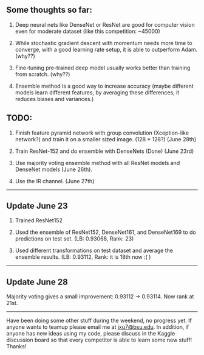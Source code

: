 ## Some thoughts so far:

1. Deep neural nets like DenseNet or ResNet are good for computer 
vision even for moderate dataset (like this competition: ~45000)

2. While stochastic gradient descent with momentum needs more time to 
converge, with a good learning rate setup, it is able to outperform Adam. (why??)

3. Fine-tuning pre-trained deep model usually works better than training from scratch. (why??)

4. Ensemble method is a good way to increase accuracy 
(maybe different models learn different features, by averaging these differences, it reduces biases and variances.)


## TODO:

1. Finish feature pyramid network with group convolution 
(Xception-like network?) and train it on a smaller sized image. 
(128 * 128?) (June 28th)

2. Train ResNet-152 and do ensemble with DenseNets (Done) (June 23rd)

3. Use majority voting ensemble method with all ResNet models and DenseNet models (June 26th).

4. Use the IR channel. (June 27th)

--------------------------------------
## Update June 23

1. Trained ResNet152

2. Used the ensemble of ResNet152, DenseNet161, and DenseNet169 to do predictions on test set. (LB: 0.93068, Rank: 23)

3. Used different transformations on test dataset and average the ensemble results. (LB: 0.93112, Rank: it is 18th now :(  )

---------------------------------------

## Update June 28

Majority voting gives a small improvement: 0.93112 -> 0.93114. Now rank at 21st.

----------------------------------------

Have been doing some other stuff during the weekend, no progress yet. If anyone wants to teamup please email me at jxu7@bsu.edu. In addition, if anyone has new ideas using my code, please discuss in the Kaggle discussion board so that every competitor is able to learn some new stuff! Thanks!

